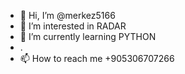 - 👋 Hi, I’m @merkez5166
- 👀 I’m interested in  RADAR
- 🌱 I’m currently learning PYTHON
-  .
- 📫 How to reach me +905306707266

<!---
merkez5166/merkez5166 is a ✨ special ✨ repository because its `README.md` (this file) appears on your GitHub profile.
You can click the Preview link to take a look at your changes.
--->
